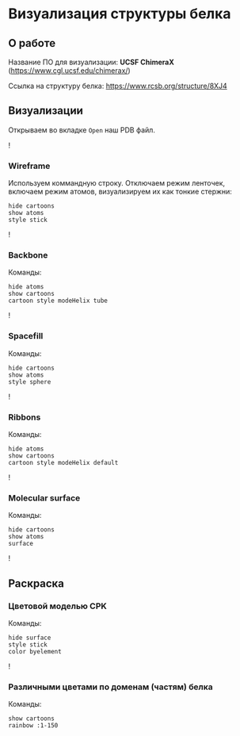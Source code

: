 # Визуализация структуры белка

## О работе

Название ПО для визуализации: **UCSF ChimeraX** (https://www.cgl.ucsf.edu/chimerax/)

Ссылка на структуру белка: https://www.rcsb.org/structure/8XJ4

## Визуализации

Открываем во вкладке `Open` наш PDB файл.

!

### Wireframe

Используем коммандную строку. Отключаем режим ленточек, включаем режим атомов, визуализируем их как тонкие стержни:
```cli
hide cartoons
show atoms
style stick
```

!

### Backbone

Команды:
```cli
hide atoms
show cartoons
cartoon style modeHelix tube
```

!

### Spacefill

Команды:
```cli
hide cartoons
show atoms
style sphere
```

!

### Ribbons

Команды:
```cli
hide atoms
show cartoons
cartoon style modeHelix default
```

!

### Molecular surface

Команды:
```cli
hide cartoons
show atoms
surface
```

!

## Раскраска

### Цветовой моделью CPK

Команды:
```cli
hide surface
style stick
color byelement
```

!

### Различными цветами по доменам (частям) белка

Команды:
```cli
show cartoons
rainbow :1-150
```

